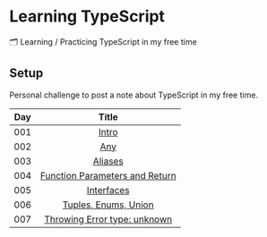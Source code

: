 # Learning TypeScript
:card_index_dividers:  Learning / Practicing TypeScript in my free time

## Setup 



Personal challenge to post a note about TypeScript in my free time.

| Day | Title      |
| --- |:----------:|
| 001 | [Intro](Day1/)|
| 002 | [Any](Day2/)|
| 003 | [Aliases](Day3/)|
| 004 | [Function Parameters and Return](Day4/)|
| 005 | [Interfaces](day05/)|
| 006 | [Tuples, Enums, Union](day06/)|
| 007 | [Throwing Error type: unknown](day06/)|
